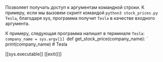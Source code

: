 Позволяет получать доступ к аргументам командной строки. К примеру, если мы вызовем скрипт командой `python3 stock_prices.py Tesla`, благодаря sys, программа получит `Tesla` в качестве входного аргумента.

К примеру, следующая программа напишет в терминале `Tesla`:
`company_name = sys.argv[1]
`def get_stock_price(company_name):
`    print(company_name) # Tesla

[[sys.executable]]
[[exit()]]